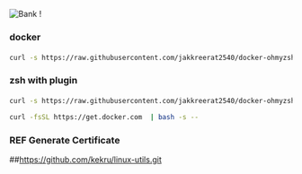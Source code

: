 ![Bank !](https://images.unsplash.com/photo-1629654297299-c8506221ca97?ixlib=rb-1.2.1&ixid=MnwxMjA3fDB8MHxwaG90by1wYWdlfHx8fGVufDB8fHx8&auto=format&fit=crop&w=1974&q=80)

### docker 
#### 
```sh
curl -s https://raw.githubusercontent.com/jakkreerat2540/docker-ohmyzsh/main/docker-installer.sh | bash -s --
```
### zsh with plugin 

#### 
```sh
curl -s https://raw.githubusercontent.com/jakkreerat2540/docker-ohmyzsh/main/install-zsh.sh | bash -s --
```


```sh
curl -fsSL https://get.docker.com  | bash -s --
```


### REF Generate Certificate 
##https://github.com/kekru/linux-utils.git
